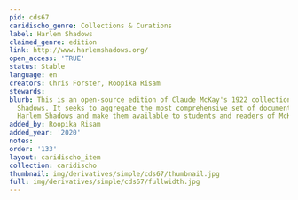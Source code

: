 ```yaml
---
pid: cds67
caridischo_genre: Collections & Curations
label: Harlem Shadows
claimed_genre: edition
link: http://www.harlemshadows.org/
open_access: 'TRUE'
status: Stable
language: en
creators: Chris Forster, Roopika Risam
stewards: 
blurb: This is an open-source edition of Claude McKay's 1922 collection of poems Harlem
  Shadows. It seeks to aggregate the most comprehensive set of documents related to
  Harlem Shadows and make them available to students and readers of McKay.
added_by: Roopika Risam
added_year: '2020'
notes: 
order: '133'
layout: caridischo_item
collection: caridischo
thumbnail: img/derivatives/simple/cds67/thumbnail.jpg
full: img/derivatives/simple/cds67/fullwidth.jpg
---
```

